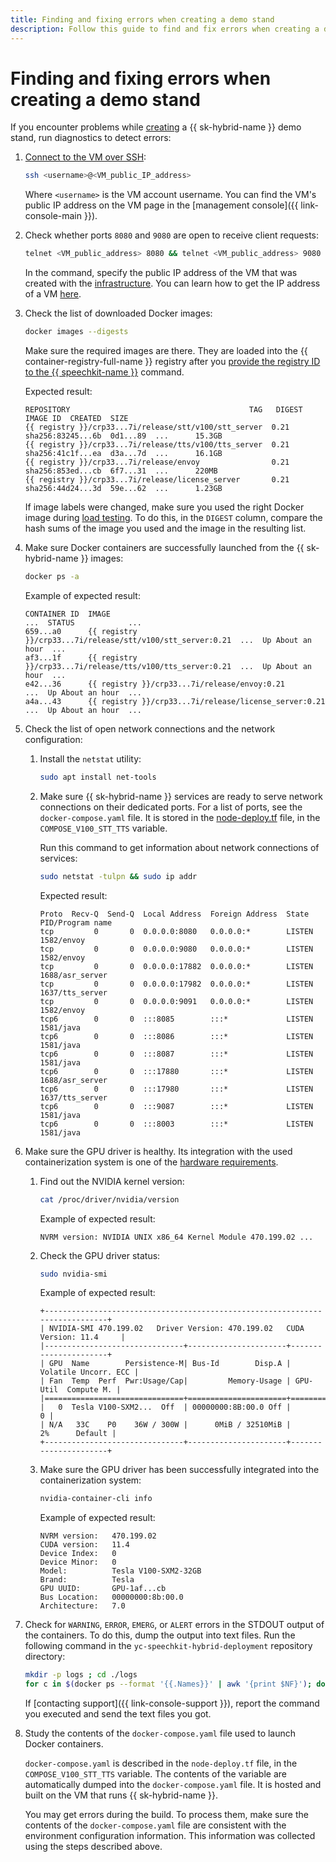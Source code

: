 ```yaml
---
title: Finding and fixing errors when creating a demo stand
description: Follow this guide to find and fix errors when creating a demo stand.
---
```


# Finding and fixing errors when creating a demo stand

If you encounter problems while [creating](quickstart.md) a {{ sk-hybrid-name }} demo stand, run diagnostics to detect errors:

1. [Connect to the VM over SSH](../compute/operations/vm-connect/ssh.md#vm-connect):

   ```bash
   ssh <username>@<VM_public_IP_address>
   ```

   Where `<username>` is the VM account username. You can find the VM's public IP address on the VM page in the [management console]({{ link-console-main }}).

1. Check whether ports `8080` and `9080` are open to receive client requests:

   ```bash
   telnet <VM_public_address> 8080 && telnet <VM_public_address> 9080
   ```

   In the command, specify the public IP address of the VM that was created with the [infrastructure](quickstart.md#create-infrastructure). You can learn how to get the IP address of a VM [here](../compute/operations/vm-info/get-info.md#outside-instance).

1. Check the list of downloaded Docker images:

   ```bash
   docker images --digests
   ```

   Make sure the required images are there. They are loaded into the {{ container-registry-full-name }} registry after you [provide the registry ID to the {{ speechkit-name }}](quickstart.md#get-started) command.

   Expected result:

   ```text
   REPOSITORY                                        TAG   DIGEST             IMAGE ID  CREATED  SIZE
   {{ registry }}/crp33...7i/release/stt/v100/stt_server  0.21  sha256:83245...6b  0d1...89  ...      15.3GB
   {{ registry }}/crp33...7i/release/tts/v100/tts_server  0.21  sha256:41c1f...ea  d3a...7d  ...      16.1GB
   {{ registry }}/crp33...7i/release/envoy                0.21  sha256:853ed...cb  6f7...31  ...      220MB
   {{ registry }}/crp33...7i/release/license_server       0.21  sha256:44d24...3d  59e...62  ...      1.23GB
   ```

   If image labels were changed, make sure you used the right Docker image during [load testing](quickstart.md#stt-and-tts). To do this, in the `DIGEST` column, compare the hash sums of the image you used and the image in the resulting list.

1. Make sure Docker containers are successfully launched from the {{ sk-hybrid-name }} images:

   ```bash
   docker ps -a
   ```

   Example of expected result:

   ```text
   CONTAINER ID  IMAGE                                                  ...  STATUS            ...
   659...a0      {{ registry }}/crp33...7i/release/stt/v100/stt_server:0.21  ...  Up About an hour  ...
   af3...1f      {{ registry }}/crp33...7i/release/tts/v100/tts_server:0.21  ...  Up About an hour  ...
   e42...36      {{ registry }}/crp33...7i/release/envoy:0.21                ...  Up About an hour  ...
   a4a...43      {{ registry }}/crp33...7i/release/license_server:0.21       ...  Up About an hour  ...
   ```

1. Check the list of open network connections and the network configuration:

   1. Install the `netstat` utility:

      ```bash
      sudo apt install net-tools
      ```

   1. Make sure {{ sk-hybrid-name }} services are ready to serve network connections on their dedicated ports. For a list of ports, see the `docker-compose.yaml` file. It is stored in the [node-deploy.tf](https://github.com/yandex-cloud-examples/yc-speechkit-hybrid-deployment/blob/main/node-deploy.tf) file, in the `COMPOSE_V100_STT_TTS` variable.

      Run this command to get information about network connections of services:

      ```bash
      sudo netstat -tulpn && sudo ip addr
      ```

      Expected result:

      ```text
      Proto  Recv-Q  Send-Q  Local Address  Foreign Address  State   PID/Program name
      tcp         0       0  0.0.0.0:8080   0.0.0.0:*        LISTEN  1582/envoy
      tcp         0       0  0.0.0.0:9080   0.0.0.0:*        LISTEN  1582/envoy
      tcp         0       0  0.0.0.0:17882  0.0.0.0:*        LISTEN  1688/asr_server
      tcp         0       0  0.0.0.0:17982  0.0.0.0:*        LISTEN  1637/tts_server
      tcp         0       0  0.0.0.0:9091   0.0.0.0:*        LISTEN  1582/envoy
      tcp6        0       0  :::8085        :::*             LISTEN  1581/java
      tcp6        0       0  :::8086        :::*             LISTEN  1581/java
      tcp6        0       0  :::8087        :::*             LISTEN  1581/java
      tcp6        0       0  :::17880       :::*             LISTEN  1688/asr_server
      tcp6        0       0  :::17980       :::*             LISTEN  1637/tts_server
      tcp6        0       0  :::9087        :::*             LISTEN  1581/java
      tcp6        0       0  :::8003        :::*             LISTEN  1581/java
      ```

1. Make sure the GPU driver is healthy. Its integration with the used containerization system is one of the [hardware requirements](system-requirements.md#hardware).

   1. Find out the NVIDIA kernel version:

      ```bash
      cat /proc/driver/nvidia/version
      ```

      Example of expected result:

      ```text
      NVRM version: NVIDIA UNIX x86_64 Kernel Module 470.199.02 ...
      ```

   1. Check the GPU driver status:

      ```bash
      sudo nvidia-smi
      ```

      Example of expected result:

      ```text
      +-----------------------------------------------------------------------------+
      | NVIDIA-SMI 470.199.02   Driver Version: 470.199.02   CUDA Version: 11.4     |
      |-------------------------------+----------------------+----------------------+
      | GPU  Name        Persistence-M| Bus-Id        Disp.A | Volatile Uncorr. ECC |
      | Fan  Temp  Perf  Pwr:Usage/Cap|         Memory-Usage | GPU-Util  Compute M. |
      |===============================+======================+======================|
      |   0  Tesla V100-SXM2...  Off  | 00000000:8B:00.0 Off |                    0 |
      | N/A   33C    P0    36W / 300W |      0MiB / 32510MiB |      2%      Default |
      +-------------------------------+----------------------+----------------------+
      ```

   1. Make sure the GPU driver has been successfully integrated into the containerization system:

      ```bash
      nvidia-container-cli info
      ```

      Example of expected result:

      ```text
      NVRM version:   470.199.02
      CUDA version:   11.4
      Device Index:   0
      Device Minor:   0
      Model:          Tesla V100-SXM2-32GB
      Brand:          Tesla
      GPU UUID:       GPU-1af...cb
      Bus Location:   00000000:8b:00.0
      Architecture:   7.0
      ```

1. Check for `WARNING`, `ERROR`, `EMERG`, or `ALERT` errors in the STDOUT output of the containers. To do this, dump the output into text files. Run the following command in the `yc-speechkit-hybrid-deployment` repository directory:

   ```bash
   mkdir -p logs ; cd ./logs
   for c in $(docker ps --format '{{.Names}}' | awk '{print $NF}'); do echo $c && docker logs $c &> $c.log; done
   ```

   If [contacting support]({{ link-console-support }}), report the command you executed and send the text files you got.

1. Study the contents of the `docker-compose.yaml` file used to launch Docker containers.

   `docker-compose.yaml` is described in the `node-deploy.tf` file, in the `COMPOSE_V100_STT_TTS` variable. The contents of the variable are automatically dumped into the `docker-compose.yaml` file. It is hosted and built on the VM that runs {{ sk-hybrid-name }}.

   You may get errors during the build. To process them, make sure the contents of the `docker-compose.yaml` file are consistent with the environment configuration information. This information was collected using the steps described above.
